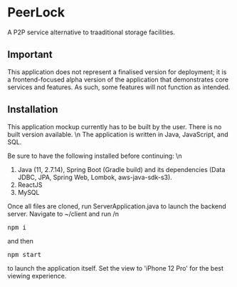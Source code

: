 # PeerLock
A P2P service alternative to traaditional storage facilities.

## Important
This application does not represent a finalised version for deployment; it is a frontend-focused alpha version of the application that demonstrates core services and features. As such, some features will not function as intended.

## Installation
This application mockup currently has to be built by the user. There is no built version available. \n
The application is written in Java, JavaScript, and SQL.

Be sure to have the following installed before continuing: \n
1. Java (11, 2.7.14), Spring Boot (Gradle build) and its dependencies (Data JDBC, JPA, Spring Web, Lombok, aws-java-sdk-s3).
2. ReactJS
3. MySQL

Once all files are cloned, run ServerApplication.java to launch the backend server. Navigate to ~/client and run /n

<pre>
npm i
</pre> 
and then
<pre>
npm start
</pre>
to launch the application itself. Set the view to 'iPhone 12 Pro' for the best viewing experience.
